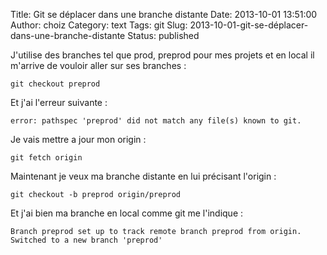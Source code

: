 Title: Git se déplacer dans une branche distante
Date: 2013-10-01 13:51:00
Author: choiz
Category: text
Tags: git
Slug: 2013-10-01-git-se-déplacer-dans-une-branche-distante
Status: published

J'utilise des branches tel que prod, preprod pour mes projets et en
local il m'arrive de vouloir aller sur ses branches :

    git checkout preprod

Et j'ai l'erreur suivante :

    error: pathspec 'preprod' did not match any file(s) known to git.

Je vais mettre a jour mon origin :

    git fetch origin

Maintenant je veux ma branche distante en lui précisant l'origin :

    git checkout -b preprod origin/preprod

Et j'ai bien ma branche en local comme git me l'indique :

    Branch preprod set up to track remote branch preprod from origin.
    Switched to a new branch 'preprod'
